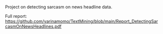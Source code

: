 Project on detecting sarcasm on news headline data.

Full report: https://github.com/yarinamomo/TextMining/blob/main/Report_DetectingSarcasmOnNewsHeadlines.pdf

